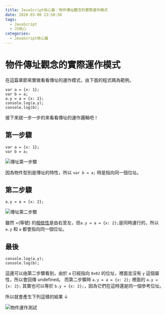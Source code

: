 ```yaml
---
title: JavaScript核心篇：物件傳址觀念的實際運作模式
date: 2020-03-06 13:50:58
tags:
  - JavaScript
  - JS核心
categories: 
  - JavaScript核心篇
---
```



# 物件傳址觀念的實際運作模式

在這篇章節來實做看看傳址的運作模式，由下面的程式碼為範例。

```
var a = {x: 1};
var b = a;
a.y = a = {x: 2};
console.log(a.y);
console.log(b);
```

接下來就一步一步的來看看傳址的運作邏輯吧！

<!--more-->

## 第一步驟

```
var a = {x: 1};
var b = a;
```

![傳址第一步驟](https://firebasestorage.googleapis.com/v0/b/cheetoblog-8edf4.appspot.com/o/JS%EF%BC%9A%E6%A0%B8%E5%BF%83%E7%AF%87%2F%E5%82%B3%E5%9D%80%E7%AC%AC%E4%B8%80%E6%AD%A5%E9%A9%9F.jpg?alt=media&token=31b2216e-0374-40f6-9d7c-d9d8a9623a1b)

因為物件型別是傳址的特性，所以 `var b = a;` 時是指向同一個位址。


## 第二步驟

```
a.y = a = {x: 2};
```

![傳址第二步驟](https://firebasestorage.googleapis.com/v0/b/cheetoblog-8edf4.appspot.com/o/JS%EF%BC%9A%E6%A0%B8%E5%BF%83%E7%AF%87%2F%E5%82%B3%E5%9D%80%E7%AC%AC%E4%BA%8C%E6%AD%A5%E9%A9%9F.jpg?alt=media&token=0ae02b66-c688-44ce-bfba-9d15bb6ee04d)

雖然 =(等號) 的[相依性](https://hoongyuu.github.io/cheeto.github.io/2020/03/02/2020-03-02-JavaScript%E6%A0%B8%E5%BF%83%E7%AF%87%EF%BC%9A%E5%84%AA%E5%85%88%E6%80%A7%E3%80%81%E7%9B%B8%E4%BE%9D%E6%80%A7/)是由右至左，但`a.y = a = {x: 2};`是同時運行的，所以 `a.y` 和 `a` 都會指向同一個位址。

## 最後

```
console.log(a.y);
console.log(b);
```

這邊可以由第二步驟看到，由於 `a` 已經指向 `0x02` 的位址，裡面並沒有 `y` 這個屬性，所以會回傳 undefined。
而第二步驟時 `a.y = a = {x: 2};` 裡面的 `a.y = {x: 2};` 其實也可以等於 `b.y = {x: 2};`，因為它們在這時還是同一個參考位址。

所以就會產生下列這樣的結果 ↓

![物件運作測試](https://firebasestorage.googleapis.com/v0/b/cheetoblog-8edf4.appspot.com/o/JS%EF%BC%9A%E6%A0%B8%E5%BF%83%E7%AF%87%2F%E7%89%A9%E4%BB%B6%E9%81%8B%E4%BD%9C%E6%B8%AC%E8%A9%A6.jpg?alt=media&token=d99fcb34-44a3-4352-8291-4bc7d87e5f7c)
